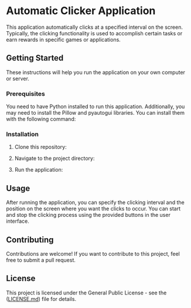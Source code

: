 # Automatic Clicker Application

This application automatically clicks at a specified interval on the screen. Typically, the clicking functionality is used to accomplish certain tasks or earn rewards in specific games or applications.

## Getting Started

These instructions will help you run the application on your own computer or server.

### Prerequisites

You need to have Python installed to run this application. Additionally, you may need to install the Pillow and pyautogui libraries. You can install them with the following command:


### Installation

1. Clone this repository:


2. Navigate to the project directory:


3. Run the application:


## Usage

After running the application, you can specify the clicking interval and the position on the screen where you want the clicks to occur. You can start and stop the clicking process using the provided buttons in the user interface.

## Contributing

Contributions are welcome! If you want to contribute to this project, feel free to submit a pull request.

## License

This project is licensed under the General Public License - see the ([LICENSE.md](https://github.com/kayamustafa33/Oto-Click/blob/main/LICENSE)) file for details.
